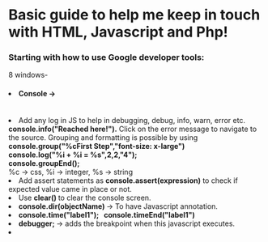 <h1>Basic guide to help me keep in touch with HTML, Javascript and Php!</h1>

<h3>Starting with how to use Google developer tools: </h3>
8 windows- <br>
 <h4> <li> Console -> </li> </h4><br></li> <li>Add any log in JS to help in debugging, debug, info, warn, error etc. <b>console.info("Reached here!").</b> Click on the error message to navigate to the source. Grouping and formatting is possible by using <b> console.group("%cFirst Step","font-size: x-large") <br> console.log("%i + %i = %s",2,2,"4"); <br> console.groupEnd(); </b> <br> 
%c -> css, %i -> integer, %s -> string <br> </li>
<li> Add assert statements as <b>console.assert(expression)</b> to check if expected value came in place or not. <br> </li>
<li>Use <b> clear() </b> to clear the console screen. <br></li>
<li> <b>console.dir(objectName) </b> -> To have Javascript annotation. <br></li>
<li> <b>console.time("label1"); &nbsp console.timeEnd("label1") </b> <br></li>
<li> <b> debugger; </b>  -> adds the breakpoint when this javascript executes. </li>
<li> 
